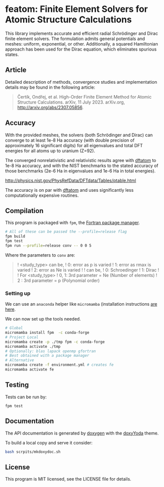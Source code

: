 # featom: Finite Element Solvers for Atomic Structure Calculations

This library implements accurate and efficient radial Schrödinger and Dirac
finite element solvers. The formulation admits general potentials and meshes:
uniform, exponential, or other. Additionally, a squared Hamiltonian approach has
been used for the Dirac equation, which eliminates spurious states.

## Article

Detailed description of methods, convergence studies and implementation details
may be found in the following article:

> Čertík, Ondřej, et al. High-Order Finite Element Method for Atomic Structure Calculations. arXiv, 11 July 2023. arXiv.org, http://arxiv.org/abs/2307.05856.

## Accuracy

With the provided meshes, the solvers (both Schrödinger and Dirac) can converge
to at least 1e-8 Ha accuracy (with double precision of approximately 16
significant digits) for all eigenvalues and total DFT energies for all atoms up
to uranium (Z=92).

The converged nonrelativistic and relativistic results agree with
[dftatom](https://github.com/certik/dftatom) to
1e-8 Ha accuracy, and with the NIST benchmarks to the stated accuracy of those
benchmarks (2e-6 Ha in eigenvalues and 1e-6 Ha in total energies).

http://physics.nist.gov/PhysRefData/DFTdata/Tables/ptable.html

The accuracy is on par with [dftatom](https://github.com/certik/dftatom/) and
uses significantly less computationally expensive routines.

## Compilation
<!-- TODO: Make bindings and document with Sphinx -->
This program is packaged with `fpm`, the [Fortran package manager](https://fpm.fortran-lang.org/).

``` bash
# All of these can be passed the --profile=release flag
fpm build
fpm test
fpm run --profile=release conv -- 0 0 5
```

Where the parameters to `conv` are:

> ! <study_type> can be,
> !       0: error as p is varied
> !       1: error as rmax is varied
> !       2: error as Ne is varied
> !
> ! <equation> can be,
> !       0: Schroedinger
> !       1: Dirac
> !
> ! For <study_type>
> !       0, 1: 3rd parameter = Ne (Number of elements)
> !       2   : 3rd parameter = p  (Polynomial order)
>

### Setting up

We can use an `anaconda` helper like `micromamba` (installation instructions [are here](https://mamba.readthedocs.io/en/latest/installation.html).

We can now set up the tools needed.

``` bash
# Global
micromamba install fpm  -c conda-forge
# Project Local
micromamba create -p ./tmp fpm -c conda-forge
micromamba activate ./tmp
# Optionally: blas lapack openmp gfortran
# Best obtained with a package manager
# Alternative
micromamba create -f environment.yml # creates fe
micromamba activate fe
```

## Testing

Tests can be run by:
```
fpm test
```

## Documentation

The API documentation is generated by [doxygen](https://www.doxygen.nl/index.html) with the [doxyYoda](https://github.com/HaoZeke/doxyYoda) theme.

To build a local copy and serve it consider:

``` bash
bash scrpits/mkdoxydoc.sh
```


## License

This program is MIT licensed, see the LICENSE file for details.
